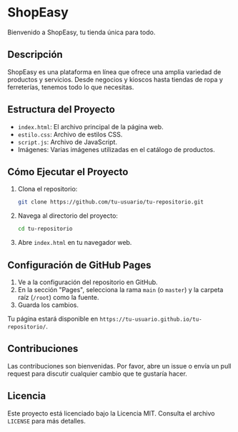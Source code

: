 # ShopEasy

Bienvenido a ShopEasy, tu tienda única para todo.

## Descripción

ShopEasy es una plataforma en línea que ofrece una amplia variedad de productos y servicios. Desde negocios y kioscos hasta tiendas de ropa y ferreterías, tenemos todo lo que necesitas.

## Estructura del Proyecto

- `index.html`: El archivo principal de la página web.
- `estilo.css`: Archivo de estilos CSS.
- `script.js`: Archivo de JavaScript.
- Imágenes: Varias imágenes utilizadas en el catálogo de productos.

## Cómo Ejecutar el Proyecto

1. Clona el repositorio:
   ```sh
   git clone https://github.com/tu-usuario/tu-repositorio.git
   ```
2. Navega al directorio del proyecto:
   ```sh
   cd tu-repositorio
   ```
3. Abre `index.html` en tu navegador web.

## Configuración de GitHub Pages

1. Ve a la configuración del repositorio en GitHub.
2. En la sección "Pages", selecciona la rama `main` (o `master`) y la carpeta raíz (`/root`) como la fuente.
3. Guarda los cambios.

Tu página estará disponible en `https://tu-usuario.github.io/tu-repositorio/`.

## Contribuciones

Las contribuciones son bienvenidas. Por favor, abre un issue o envía un pull request para discutir cualquier cambio que te gustaría hacer.

## Licencia

Este proyecto está licenciado bajo la Licencia MIT. Consulta el archivo `LICENSE` para más detalles.
